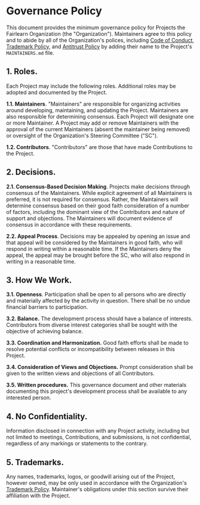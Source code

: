 # Governance Policy

This document provides the minimum governance policy for Projects the Fairlearn Organization (the "Organization"). Maintainers agree to this policy and to abide by all of the Organization's polices, including
[Code of Conduct](./code-of-conduct.md),
[Trademark Policy](./trademarks.md), and
[Antitrust Policy](./antitrust-policy.md)
by adding their name to the Project's `MAINTAINERS.md` file.

## 1.	Roles.

Each Project may include the following roles. Additional roles may be adopted and documented by the Project.

**1.1.	Maintainers**. "Maintainers" are responsible for organizing activities around developing, maintaining, and updating the Project. Maintainers are also responsible for determining consensus. Each Project will designate one or more Maintainer. A Project may add or remove Maintainers with the approval of the current Maintainers (absent the maintainer being removed) or oversight of the Organization's Steering Committee ("SC").

**1.2.	Contributors**. "Contributors" are those that have made Contributions to the Project.

## 2.	Decisions.

**2.1.	Consensus-Based Decision Making**. Projects make decisions through consensus of the Maintainers. While explicit agreement of all Maintainers is preferred, it is not required for consensus. Rather, the Maintainers will determine consensus based on their good faith consideration of a number of factors, including the dominant view of the Contributors and nature of support and objections. The Maintainers will document evidence of consensus in accordance with these requirements.

**2.2.	Appeal Process**. Decisions may be appealed by opening an issue and that appeal will be considered by the Maintainers in good faith, who will respond in writing within a reasonable time. If the Maintainers deny the appeal, the appeal may be brought before the SC, who will also respond in writing in a reasonable time.

## 3.	How We Work.

**3.1.	Openness**. Participation shall be open to all persons who are directly and materially affected by the activity in question. There shall be no undue financial barriers to participation.

**3.2.	Balance.**  The development process should have a balance of interests. Contributors from diverse interest categories shall be sought with the objective of achieving balance.

**3.3.	Coordination and Harmonization.** Good faith efforts shall be made to resolve potential conflicts or incompatibility between releases in this Project.

**3.4.	Consideration of Views and Objections.** Prompt consideration shall be given to the written views and objections of all Contributors.

**3.5.	Written procedures.** This governance document and other materials documenting this project's development process shall be available to any interested person.

## 4. No Confidentiality.

Information disclosed in connection with any Project activity, including but not limited to meetings, Contributions, and submissions, is not confidential, regardless of any markings or statements to the contrary.

## 5. Trademarks.

Any names, trademarks, logos, or goodwill arising out of the Project, however owned, may be only used in accordance with the Organization's [Trademark Policy](./trademarks.md). Maintainer's obligations under this section survive their affiliation with the Project.
